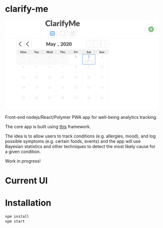 # clarify-me

<img src="/images/clarifyme_ui.png"/>

Front-end nodejs/React/Polymer PWA app for well-being analytics tracking.

The core app is built using <a href="https://pwa-starter-kit.polymer-project.org/overview">this</a> framework.

The idea is to allow users to track conditions (e.g. allergies, mood),
and log possible symptoms (e.g. certain foods, events) and the
app will use Bayesian statistics and other techniques to detect
the most likely cause for a given condition.

Work in progress!

# Current UI

# Installation

```
npm install
npm start
```
